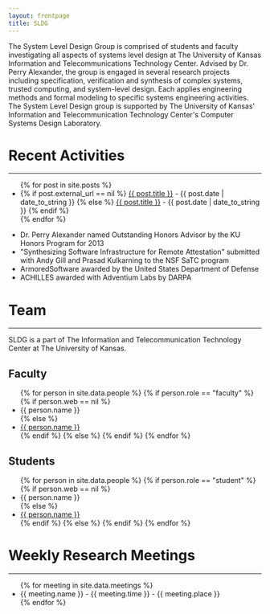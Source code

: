 ```yaml
---
layout: frontpage
title: SLDG
---
```


The System Level Design Group is comprised of students and faculty
investigating all aspects of systems level design at The University of
Kansas Information and Telecommunications Technology Center. Advised
by Dr. Perry Alexander, the group is engaged in several research
projects including specification, verification and synthesis of
complex systems, trusted computing, and system-level design. Each
applies engineering methods and formal modeling to specific systems
engineering activities. The System Level Design group is supported by
The University of Kansas' Information and Telecommunication Technology
Center's Computer Systems Design Laboratory. 

# Recent Activities

-----

<ul id="archive">
{% for post in site.posts %}
  <li class="post-{{ post.category }}">
  {% if post.external_url == nil %}
    <a href="{{ post.url }}">{{ post.title }}</a> - <abbr>{{ post.date | date_to_string }}</abbr>
  {% else %}
    <a href="{{ post.external_url }}">{{ post.title }}</a> - <abbr>{{ post.date | date_to_string }}</abbr>
  {% endif %}
  </li>
{% endfor %}
</ul>

* Dr. Perry Alexander named Outstanding Honors Advisor by the KU
  Honors Program for 2013
* "Synthesizing Software Infrastructure for Remote Attestation"
  submitted with Andy Gill and Prasad Kulkarning to the NSF SaTC
  program
* ArmoredSoftware awarded by the United States Department of Defense
* ACHILLES awarded with Adventium Labs by DARPA

# Team

-----

SLDG is a part of The Information and Telecommunication
Technology Center at The University of Kansas.

## Faculty

<ul>
{% for person in site.data.people %}
{% if person.role == "faculty" %}
  {% if person.web == nil %}
<li>{{ person.name }}</li>
  {% else %}
<li><a href="{{ person.web }}">{{ person.name }}</a></li>
  {% endif %}
{% else %}
{% endif %}
{% endfor %}
</ul>

## Students

<ul>
{% for person in site.data.people %}
{% if person.role == "student" %}
  {% if person.web == nil %}
<li>{{ person.name }}</li>
  {% else %}
<li><a href="{{ person.web }}">{{ person.name }}</a></li>
  {% endif %}
{% else %}
{% endif %}
{% endfor %}
</ul>

# Weekly Research Meetings

-----

<ul>
{% for meeting in site.data.meetings %}
<li>{{ meeting.name }} - {{ meeting.time }} - {{ meeting.place }}</li>
{% endfor %}
</ul>

